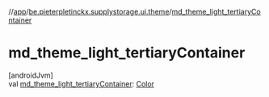 //[app](../../index.md)/[be.pieterpletinckx.supplystorage.ui.theme](index.md)/[md_theme_light_tertiaryContainer](md_theme_light_tertiary-container.md)

# md_theme_light_tertiaryContainer

[androidJvm]\
val [md_theme_light_tertiaryContainer](md_theme_light_tertiary-container.md): [Color](https://developer.android.com/reference/kotlin/androidx/compose/ui/graphics/Color.html)
